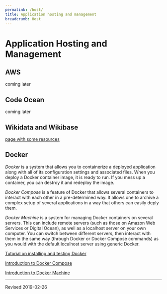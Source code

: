 ```yaml
---
permalink: /host/
title: Application hosting and management
breadcrumb: Host
---
```


# Application Hosting and Management

## AWS

coming later

## Code Ocean

coming later

## Wikidata and Wikibase

[page with some resources](wikidata/)

## Docker

*Docker* is a system that allows you to containerize a deployed application along with all of its configuration settings and associated files.  When you deploy a Docker container image, it is ready to run.  If you mess up a container, you can destroy it and redeploy the image. 

*Docker Compose* is a feature of Docker that allows several containers to interact with each other in a pre-determined way.  It allows one to archive a complex setup of several applications in a way that others can easily deply them.

*Docker Machine* is a system for managing Docker containers on several servers.  This can include remote servers (such as those on Amazon Web Services or Digital Ocean), as well as a localhost server on your own computer.  You can switch between different servers, then interact with them in the same way (through Docker or Docker Compose commands) as you would with the default localhost server using generic Docker.

[Tutorial on installing and testing Docker](docker/)

[Introduction to Docker Compose](dockercompose/)

[Introduction to Docker Machine](dockermachine/)

----
Revised 2019-02-26
